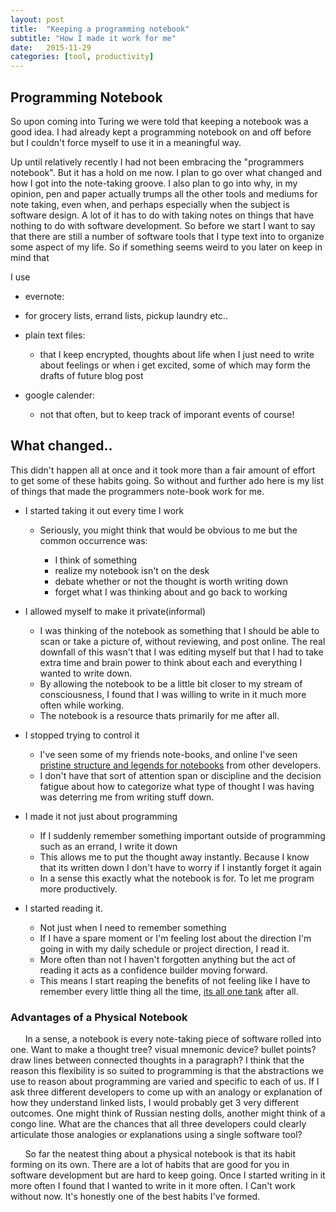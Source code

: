 ```yaml
---
layout: post
title:  "Keeping a programming notebook"
subtitle: "How I made it work for me"
date:   2015-11-29
categories: [tool, productivity]
---
```


## Programming Notebook

So upon coming into Turing we were told that keeping a notebook was a good idea.
I had already kept a programming notebook on and off  before but I couldn't force myself
to use it in a meaningful way.

Up until relatively recently I had not been embracing the "programmers notebook". But it has a hold on me now.
I plan to go over what changed and how I got into the note-taking groove.
I also plan to go into why, in my opinion, pen and paper actually trumps all the other tools and mediums for note taking, even when, and perhaps especially when
the subject is software design. A lot of it has to do with taking notes on things that have nothing to do with software development. So before we start I want to say that there are still a number of software tools that I type text into to organize some aspect of my life. So if something seems weird to you later on keep in mind that

I use

*  evernote:

  * for grocery lists, errand lists, pickup laundry etc..

* plain text files:

   * that I keep encrypted, thoughts about life when I just need to write about feelings or when i get excited, some of which may form the drafts of future blog post

* google calender:

  * not that often, but to keep track of imporant events  of course!


## What changed..
This didn't happen all at once and it took more than a fair amount of effort to get some of these habits going.
So without and further ado here is my list of things that made the programmers note-book work for me.

* I started taking it out every time I work

  * Seriously, you might think that would be obvious to me but the common occurrence was:

    * I think of something
    * realize my notebook isn't on the desk
    * debate whether or not the thought is worth writing down
    * forget what I was thinking about and go back to working


* I allowed myself to make it private(informal)

  * I was thinking of the notebook as something that I should be able to scan or take a picture of, without reviewing, and post online. The real downfall of this wasn't that I was editing myself but that I had to take extra time and brain power to think about each and everything I wanted to write down.
  * By allowing the notebook to be a little bit closer to my stream of consciousness, I found that I was willing to write in it much more often while working.
  * The notebook is a resource thats primarily for me after all.


* I stopped trying to control it

  * I've seen some of my friends note-books, and online I've seen  [pristine structure and legends for notebooks](https://gist.github.com/sent-hil/3444793) from other developers.
  * I don't have that sort of attention span or discipline  and the decision fatigue about how to categorize what type of thought I was having was deterring me from writing stuff down.

* I made it not just about programming

  * If I suddenly remember something important outside of programming such as an errand, I write it down
  * This allows me to put the thought away instantly. Because I know that its written down I don't have to worry if I instantly forget it again
  * In a sense this exactly what the notebook is for. To let me program more productively.

* I started reading it.
  * Not just when I need to remember something
  * If I have a spare moment or I'm feeling lost about the direction I'm going in with my daily schedule or project direction, I read it.
  * More often than not I haven't forgotten  anything but the act of reading it acts as a confidence builder moving forward.
  * This means I start reaping the benefits of not feeling like I have to remember every little thing all the time, [its all one tank](https://www.youtube.com/watch?v=FKTxC9pl-WM) after all.

### Advantages of a Physical Notebook

&nbsp;&nbsp;&nbsp;&nbsp;&nbsp;&nbsp;In a sense, a notebook is every note-taking piece of software rolled into one. Want to make a thought tree? visual mnemonic device? bullet points?
draw lines between connected thoughts in a paragraph? I think that the reason this flexibility is so suited to programming is that the abstractions we use to reason about programming are varied and specific to each of us. If I ask three different developers to come up with an analogy or explanation of how they understand linked lists, I would probably get 3 very different outcomes. One might think of Russian nesting dolls, another might think of a congo line. What are the chances that all three developers could clearly articulate those analogies or explanations using a single software tool?

&nbsp;&nbsp;&nbsp;&nbsp;&nbsp;&nbsp;So far the neatest thing about a physical notebook is that its habit forming on its own. There are a lot of habits that are good for you in software development but are hard to keep going. Once I started writing in it more often I found that I wanted to write in it more often. I Can't work without now. It's honestly one of the best habits I've formed.
